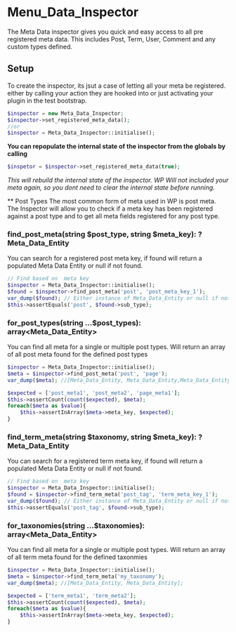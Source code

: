 # Menu_Data_Inspector

The Meta Data inspector gives you quick and easy access to all pre registered meta data. This includes Post, Term, User, Comment and any custom types defined.

## Setup

To create the inspector, its jsut a case of letting all your meta be registered. either by calling your action they are hooked into or just activating your plugin in the test bootstrap.

``` php
$inspector = new Meta_Data_Inspector;
$inspector->set_registered_meta_data(); 
//or 
$inspector = Meta_Data_Inspector::initialise();
```

**You can repopulate the internal state of the inspector from the globals by calling**
```php
$inspetor = $inspector->set_registered_meta_data(true);
```
*This will rebuild the internal state of the inspector. WP Will not included your meta again, so you dont need to clear the internal state before running.*

** Post Types
The most common form of meta used in WP is post meta. The Inspector will allow you to check if a meta key has been registered against a post type and to get all meta fields registered for any post type.


### find_post_meta(string $post_type, string $meta_key): ? Meta_Data_Entity
You can search for a registered post meta key, if found will return a populated Meta Data Entity or null if not found.
```php 
// Find based on  meta key
$inspector = Meta_Data_Inspector::initialise();
$found = $inspector->find_post_meta('post', 'post_meta_key_1');
var_dump($found); // Either instance of Meta_Data_Entity or null if not found.
$this->assertEquals('post', $found->sub_type);
```

### for_post_types(string ...$post_types): array<Meta_Data_Entity>
You can find all meta for a single or multiple post types. Will return an array of all post meta found for the defined post types
```php
$inspector = Meta_Data_Inspector::initialise();
$meta = $inspector->find_post_meta('post', 'page');
var_dump($meta); //[Meta_Data_Entity, Meta_Data_Entity,Meta_Data_Entity];

$expected = ['post_meta1', 'post_meta2', 'page_meta1'];
$this->assertCount(count($expected), $meta);
foreach($meta as $value){
    $this->assertInArray($meta->meta_key, $expected);
}
```

### find_term_meta(string $taxonomy, string $meta_key): ? Meta_Data_Entity
You can search for a registered term meta key, if found will return a populated Meta Data Entity or null if not found.

```php 
// Find based on  meta key
$inspector = Meta_Data_Inspector::initialise();
$found = $inspector->find_term_meta('post_tag', 'term_meta_key_1');
var_dump($found); // Either instance of Meta_Data_Entity or null if not found.
$this->assertEquals('post_tag', $found->sub_type);
```

### for_taxonomies(string ...$taxonomies): array<Meta_Data_Entity>
You can find all meta for a single or multiple post types. Will return an array of all term meta found for the defined taxonmies
```php
$inspector = Meta_Data_Inspector::initialise();
$meta = $inspector->find_term_meta('my_taxonomy');
var_dump($meta); //[Meta_Data_Entity, Meta_Data_Entity];

$expected = ['term_meta1', 'term_meta2'];
$this->assertCount(count($expected), $meta);
foreach($meta as $value){
    $this->assertInArray($meta->meta_key, $expected);
}
```
